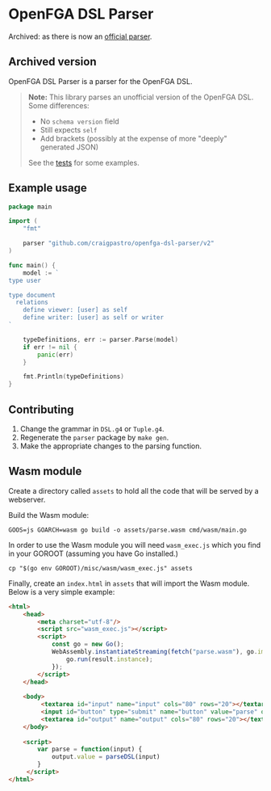 # OpenFGA DSL Parser

Archived: as there is now an [official parser](https://github.com/openfga/language).

## Archived version

OpenFGA DSL Parser is a parser for the OpenFGA DSL.

> **Note:** This library parses an unofficial version of the OpenFGA DSL. Some differences:
> - No `schema version` field
> - Still expects `self`
> - Add brackets (possibly at the expense of more "deeply" generated JSON)
>
> See the [tests](./testdata/tests.yaml) for some examples.

## Example usage

```go
package main

import (
	"fmt"

	parser "github.com/craigpastro/openfga-dsl-parser/v2"
)

func main() {
	model := `
type user

type document
  relations
    define viewer: [user] as self
    define writer: [user] as self or writer
`

	typeDefinitions, err := parser.Parse(model)
	if err != nil {
		panic(err)
	}

	fmt.Println(typeDefinitions)
}
```

## Contributing

1. Change the grammar in `DSL.g4` or `Tuple.g4`.
2. Regenerate the `parser` package by `make gen`.
3. Make the appropriate changes to the parsing function. 

## Wasm module

Create a directory called `assets` to hold all the code that will be served by a webserver.

Build the Wasm module:
```
GOOS=js GOARCH=wasm go build -o assets/parse.wasm cmd/wasm/main.go
```

In order to use the Wasm module you will need `wasm_exec.js` which you find in your GOROOT (assuming you have Go installed.)
```
cp "$(go env GOROOT)/misc/wasm/wasm_exec.js" assets
```

Finally, create an `index.html` in `assets` that will import the Wasm module. Below is a very simple example:
```html
<html>
    <head>
        <meta charset="utf-8"/>
        <script src="wasm_exec.js"></script>
        <script>
            const go = new Go();
            WebAssembly.instantiateStreaming(fetch("parse.wasm"), go.importObject).then((result) => {
                go.run(result.instance);
            });
        </script>
    </head>
    
    <body>
         <textarea id="input" name="input" cols="80" rows="20"></textarea>
         <input id="button" type="submit" name="button" value="parse" onclick="parse(input.value)"/>
         <textarea id="output" name="output" cols="80" rows="20"></textarea>
    </body>
    
    <script>
        var parse = function(input) {
            output.value = parseDSL(input)
        }
     </script>
</html>
```
